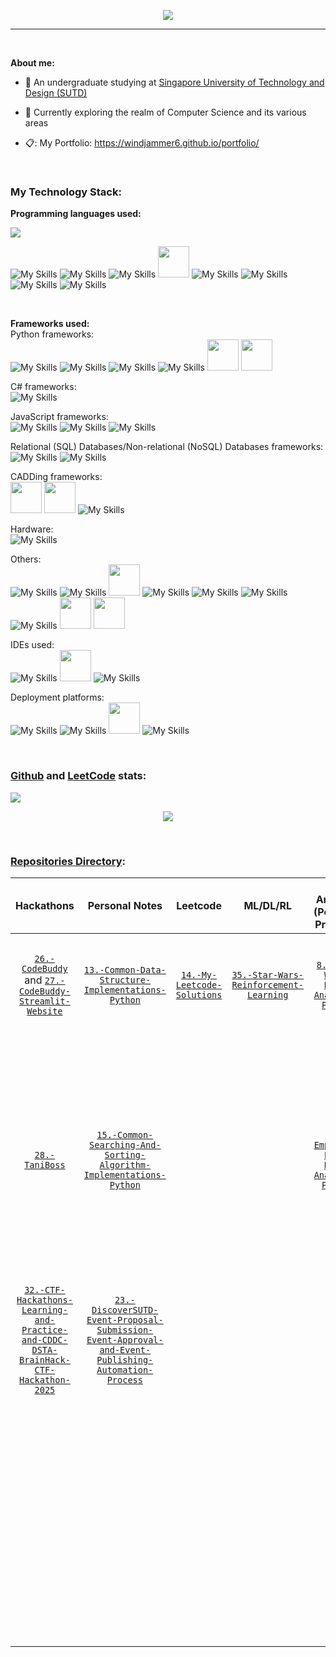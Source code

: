 <p align="center">
  <img src="https://clipart-library.com/img1/1754071.gif">
</p>

-----

<br> 

**About me:**

+ 🏫 An undergraduate studying at [Singapore University of Technology and Design (SUTD)](https://sutd.edu.sg/)

+ :dart: Currently exploring the realm of Computer Science and its various areas
+ 📋: My Portfolio: https://windjammer6.github.io/portfolio/

<br>

### My Technology Stack:

**Programming languages used:**  

<picture>
  <source   srcset="https://github-readme-stats.vercel.app/api/top-langs?username=WindJammer6&show_icons=true&locale=en&layout=compact&theme=dark&hide=Jupyter%20Notebook&hide_border=true&card_width=700"
    media="(prefers-color-scheme: dark)"
  />
  <img src="https://github-readme-stats.vercel.app/api/top-langs?username=WindJammer6&show_icons=true&locale=en&layout=compact&hide_border=true%card_width=700" />
</picture>

![My Skills](https://go-skill-icons.vercel.app/api/icons?i=python) ![My Skills](https://go-skill-icons.vercel.app/api/icons?i=java) ![My Skills](https://go-skill-icons.vercel.app/api/icons?i=cs) <img src="https://substackcdn.com/image/fetch/f_auto,q_auto:good,fl_progressive:steep/https://bucketeer-e05bbc84-baa3-437e-9518-adb32be77984.s3.amazonaws.com/public/images/85be1fac-45e8-4f67-88d0-cc3d042fbd01_935x935.png" width="50" height="50"> ![My Skills](https://go-skill-icons.vercel.app/api/icons?i=javascript) ![My Skills](https://go-skill-icons.vercel.app/api/icons?i=css) ![My Skills](https://go-skill-icons.vercel.app/api/icons?i=html) ![My Skills](https://go-skill-icons.vercel.app/api/icons?i=bash)

<br>

**Frameworks used:**  
Python frameworks:  
![My Skills](https://go-skill-icons.vercel.app/api/icons?i=numpy) ![My Skills](https://go-skill-icons.vercel.app/api/icons?i=pandas) ![My Skills](https://go-skill-icons.vercel.app/api/icons?i=matplotlib) ![My Skills](https://go-skill-icons.vercel.app/api/icons?i=streamlit)  <img src="https://play-lh.googleusercontent.com/98JfuGoUOxFK63NBn6Qd3TR1dSGcV_mJ17o_wRjPqWoKcDa7PyCG1K2C9jgH1Pb1N6Gj" width="50" height="50"> <img src="https://logodownload.org/wp-content/uploads/2017/11/telegram-logo-8.png" width="50" height="50">

C# frameworks:  
![My Skills](https://go-skill-icons.vercel.app/api/icons?i=unity)

JavaScript frameworks:  
![My Skills](https://go-skill-icons.vercel.app/api/icons?i=nodejs) ![My Skills](https://go-skill-icons.vercel.app/api/icons?i=express) ![My Skills](https://go-skill-icons.vercel.app/api/icons?i=socketio)

Relational (SQL) Databases/Non-relational (NoSQL) Databases frameworks:  
![My Skills](https://go-skill-icons.vercel.app/api/icons?i=mysql) ![My Skills](https://go-skill-icons.vercel.app/api/icons?i=firebase)

CADDing frameworks:  
<img src="https://tse4.mm.bing.net/th?id=OIP.TZIt0IpYp3NmLBQOmCwwcAAAAA&pid=Api&P=0&h=180" width="50" height="50"> <img src="https://tse1.explicit.bing.net/th?id=OIP.TacHS_qW2tyVFKBjCFq-VwHaHa&pid=Api&P=0&h=180" width="50" height="50"> ![My Skills](https://go-skill-icons.vercel.app/api/icons?i=blender) 

Hardware:  
![My Skills](https://go-skill-icons.vercel.app/api/icons?i=arduino)

Others:  
![My Skills](https://go-skill-icons.vercel.app/api/icons?i=github) ![My Skills](https://go-skill-icons.vercel.app/api/icons?i=chatgpt) <img src="https://images-websitehunt.s3.amazonaws.com/website/47308b29-54f5-4e48-a739-573a26f9a414.png" width="50" height="50"> ![My Skills](https://go-skill-icons.vercel.app/api/icons?i=ai) ![My Skills](https://go-skill-icons.vercel.app/api/icons?i=ps) ![My Skills](https://go-skill-icons.vercel.app/api/icons?i=canva) ![My Skills](https://go-skill-icons.vercel.app/api/icons?i=figma) <img src="https://cdn.freebiesupply.com/logos/large/2x/zapier-logo-png-transparent.png" width="50" height="50"> <img src="https://uxwing.com/wp-content/themes/uxwing/download/brands-and-social-media/claude-ai-icon.png" width="50" height="50">

IDEs used:  
![My Skills](https://go-skill-icons.vercel.app/api/icons?i=vscode) <img src="https://upload.wikimedia.org/wikipedia/commons/thumb/3/38/Jupyter_logo.svg/1200px-Jupyter_logo.svg.png" width="50" height="50"> ![My Skills](https://go-skill-icons.vercel.app/api/icons?i=androidstudio)

Deployment platforms:  
![My Skills](https://go-skill-icons.vercel.app/api/icons?i=vercel) ![My Skills](https://go-skill-icons.vercel.app/api/icons?i=streamlit) <img src="https://tse2.mm.bing.net/th?id=OIP.HFIC8HxZ7to4l7-b8Dj5mgHaHA&pid=Api&P=0&h=180" width="50" height="50"> ![My Skills](https://go-skill-icons.vercel.app/api/icons?i=render)

<br>

### [Github](https://github.com/WindJammer6) and [LeetCode](https://leetcode.com/WindJammer6/) stats:

![](http://github-profile-summary-cards.vercel.app/api/cards/profile-details?username=WindJammer6&theme=dracula) 

<p align="center">
  <img src=https://leetcard.jacoblin.cool/WindJammer6?border=0&width=700&animation=false>
</p>

<br>

### [Repositories Directory](https://github.com/WindJammer6?tab=repositories):
| **Hackathons** | **Personal Notes** | **Leetcode**  | **ML/DL/RL** | **Data Analysis (Personal Projects)** | **Games (Personal Projects)** | **Website Development (Personal Projects)** | **Android Development** | **Others (Personal Projects)** | **Learning Journeys** |
|:------:|:------:|:------:|:------:|:------:|:------:|:------:|:------:|:------:|:------:|
| [`26.-CodeBuddy`](https://github.com/WindJammer6/26.-CodeBuddy) and [`27.-CodeBuddy-Streamlit-Website`](https://github.com/WindJammer6/27.-CodeBuddy-Streamlit-Website) | [`13.-Common-Data-Structure-Implementations-Python`](https://github.com/WindJammer6/13.-Common-Data-Structure-Implementations-Python) | [`14.-My-Leetcode-Solutions`](https://github.com/WindJammer6/14.-My-Leetcode-Solutions) | [`35.-Star-Wars-Reinforcement-Learning`](https://github.com/WindJammer6/35.-Star-Wars-Reinforcement-Learning) | [`8.-Star-Wars-Data-Analysis-Python`](https://github.com/WindJammer6/8.-Star-Wars-Data-Analysis-Python) | [`1.-Rock-Paper-Scissors-Game-Python`](https://github.com/WindJammer6/1.-Rock-Paper-Scissors-Game-Python) | [`18.-Deployed-Streamlit-Python-and-Firebase-Web-Application-Project-for-a-Karaoke-Event`](https://github.com/WindJammer6/18.-Deployed-Streamlit-Python-and-Firebase-Web-Application-Project-for-a-Karaoke-Event) |  [`29.-Vroom`](https://github.com/WindJammer6/29.-Vroom) | [`4.-Calculator-Python`](https://github.com/WindJammer6/4.-Calculator-Python) | [`7.-NumPy-Pandas-Matplotlib-Learning-and-Practice-Python`](https://github.com/WindJammer6/7.-NumPy-Pandas-Matplotlib-Learning-and-Practice-Python) |
| [`28.-TaniBoss`](https://github.com/WindJammer6/28.-TaniBoss) | [`15.-Common-Searching-And-Sorting-Algorithm-Implementations-Python`](https://github.com/WindJammer6/15.-Common-Searching-And-Sorting-Algorithm-Implementations-Python) | &nbsp; | &nbsp; | [`9.-Employee-Exit-Data-Analysis-Python`](https://github.com/WindJammer6/9.-Employee-Exit-Data-Analysis-Python) | [`2.-Tic-Tac-Toe-Game-Python`](https://github.com/WindJammer6/2.-Tic-Tac-Toe-Game-Python) | [`21.-Deployed-Telegram-Chatbot-with-Chatbase-custom-GPT-LLM-model-API-and-Firebase-in-Vercel`](https://github.com/WindJammer6/21.-Deployed-Telegram-Chatbot-with-Chatbase-custom-GPT-LLM-model-API-and-Firebase-in-Vercel) and [`22.-Deployed-Streamlit-Web-Application-for-Telegram-Chatbot-with-Chatbase-custom-GPT-LLM-model-API`](https://github.com/WindJammer6/22.-Deployed-Streamlit-Web-Application-for-Telegram-Chatbot-with-Chatbase-custom-GPT-LLM-model-API) |  &nbsp; | [`5.-Alarm-Clock-Python`](https://github.com/WindJammer6/5.-Alarm-Clock-Python) | [`10.-Object-Oriented-Programming-OOP-Learning-and-Practice-Python`](https://github.com/WindJammer6/10.-Object-Oriented-Programming-OOP-Learning-and-Practice-Python) |
| [`32.-CTF-Hackathons-Learning-and-Practice-and-CDDC-DSTA-BrainHack-CTF-Hackathon-2025`](https://github.com/WindJammer6/32.-CTF-Hackathons-Learning-and-Practice-and-CDDC-DSTA-BrainHack-CTF-Hackathon-2025) | [`23.-DiscoverSUTD-Event-Proposal-Submission-Event-Approval-and-Event-Publishing-Automation-Process`](https://github.com/WindJammer6/23.-DiscoverSUTD-Event-Proposal-Submission-Event-Approval-and-Event-Publishing-Automation-Process) | &nbsp; | &nbsp; | &nbsp; | [`3.-Hangman-Game-Python`](https://github.com/WindJammer6/3.-Hangman-Game-Python) | [`30.-Dutch-Auction-and-English-Auction-Web-Application-Game`](https://github.com/WindJammer6/30.-Dutch-Auction-and-English-Auction-Web-Application-Game) |  &nbsp; | [`6.-Countdown-Alarm-Clock-with-GUI-Python`](https://github.com/WindJammer6/6.-Countdown-Alarm-Clock-with-GUI-Python) | [`12.-Data-Structures-and-Algorithms-Learning-and-Practice-Python`](https://github.com/WindJammer6/12.-Data-Structures-and-Algorithms-Learning-and-Practice-Python) |
| &nbsp; | &nbsp; | &nbsp; | &nbsp; | &nbsp; | &nbsp; | [`19.-Deployed-2D-Unity-Game`](https://github.com/WindJammer6/19.-Deployed-2D-Unity-Game) |  &nbsp; | [`11.-Banking-System-OOP-Python`](https://github.com/WindJammer6/11.-Banking-System-OOP-Python) | [`16.-Csharp-and-Unity-Learning`](https://github.com/WindJammer6/16.-Csharp-and-Unity-Learning) |
| &nbsp; | &nbsp; | &nbsp; | &nbsp; | &nbsp; | &nbsp; | &nbsp; |  &nbsp; | [`17.-Mini-Projects-from-School`](https://github.com/WindJammer6/17.-Mini-Projects-from-School) | [`20.-Machine-Learning-Deep-Learning-and-Reinforcement-Learning-Learning-and-Practice-Python`](https://github.com/WindJammer6/20.-Machine-Learning-Deep-Learning-and-Reinforcement-Learning-Learning-and-Practice-Python) |
| &nbsp; | &nbsp; | &nbsp; | &nbsp; | &nbsp; | &nbsp; | &nbsp; | &nbsp; |  &nbsp; | [`24.-SQL-learning-with-MySQL-SQL-implementation-`](https://github.com/WindJammer6/24.-SQL-learning-with-MySQL-SQL-implementation-) |
| &nbsp; | &nbsp; | &nbsp; | &nbsp; | &nbsp; | &nbsp; | &nbsp; | &nbsp; |  &nbsp; | [`31.-Java-Learning-and-Practice`](https://github.com/WindJammer6/31.-Java-Learning-and-Practice) |
| &nbsp; | &nbsp; | &nbsp; | &nbsp; | &nbsp; | &nbsp; | &nbsp; | &nbsp; |  &nbsp; | [`33.-Networks-Internet-World-Wide-Web-HTML-CSS-JavaScript-Learning`](https://github.com/WindJammer6/33.-Networks-Internet-World-Wide-Web-HTML-CSS-JavaScript-Learning) |
